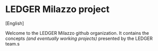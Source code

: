# LEDGER Milazzo project

[English]

Welcome to the LEDGER Milazzo github organization. It contains the concepts _(and eventually working projects)_ presented by the LEDGER team.s
